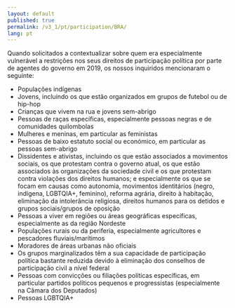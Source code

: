 ```yaml
---
layout: default
published: true
permalink: /v3_1/pt/participation/BRA/
lang: pt
---
```


Quando solicitados a contextualizar sobre quem era especialmente vulnerável a restrições nos seus direitos de participação política por parte de agentes do governo em 2019, os nossos inquiridos mencionaram o seguinte:

-	Populações indígenas
-	Jovens, incluindo os que estão organizados em grupos de futebol ou de hip-hop
-	Crianças que vivem na rua e jovens sem-abrigo
-	Pessoas de raças específicas, especialmente pessoas negras e de comunidades quilombolas
-	Mulheres e meninas, em particular as feministas
-	Pessoas de baixo estatuto social ou económico, em particular as pessoas sem-abrigo
-	Dissidentes e ativistas, incluindo os que estão associados a movimentos sociais, os que protestam contra o governo atual, os que estão associados às organizações da sociedade civil e os que protestam contra violações dos direitos humanos; e especialmente os que se focam em causas como autonomia, movimentos identitários (negro, indígena, LGBTQIA+, feminino), reforma agrária, direito à habitação, eliminação da intolerância religiosa, direitos humanos para os detidos e grupos sociais/grupos de oposição
-	Pessoas a viver em regiões ou áreas geográficas específicas, especialmente as da região Nordeste
-	Populações rurais ou da periferia, especialmente agricultores e pescadores fluviais/marítimos
-	Moradores de áreas urbanas não oficiais
-	Os grupos marginalizados têm a sua capacidade de participação política bastante reduzida devido à eliminação dos conselhos de participação civil a nível federal
-	Pessoas com convicções ou filiações políticas específicas, em particular partidos políticos pequenos e progressistas (especialmente na Câmara dos Deputados)
-	Pessoas LGBTQIA+
